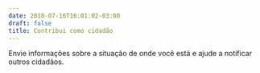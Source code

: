 ```yaml
---
date: 2018-07-16T16:01:02-03:00
draft: false
title: Contribui como cidadão
---
```


Envie informações sobre a situação de onde você está e ajude a notificar outros cidadãos.
